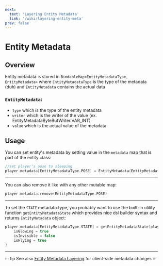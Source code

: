 ```yaml
---
next:
  text: 'Layering Entity Metadata'
  link: '/wiki/layering-entity-meta'
prev: false
---
```


# Entity Metadata

## Overview

Entity metadata is stored in `BindableMap<EntityMetadataType, EntityMetadata>` where `EntityMetadataType` is the type of the metadata (duh) and `EntityMetadata` contains the actual data

### `EntityMetadata`:
- `type` which is the type of the entity metadata
- `writer` which is the writer of the value (ex. EntityMetadataByteBufWriter.VAR_INT)
- `value` which is the actual value of the metadata

## Usage

You can set entity's metadata by setting value in the `metadata` map that is part of the entity class:

```kotlin
//set player's pose to sleeping
player.metadata[EntityMetadataType.POSE] = EntityMetadata(EntityMetadataType.POSE, EntityMetadataByteBufWriter.POSE, EntityPose.SLEEPING)
```

--- 

You can also remove it like with any other mutable map:

```kotlin
player.metadata.remove(EntityMetadataType.POSE)
```

---

To set the `STATE` metadata type, you probably want to use the built-in utility function `getEntityMetadataState` which provides nice dsl builder syntax and returns `EntityMetadata` object:

```kotlin
player.metadata[EntityMetadataType.STATE] = getEntityMetadataState(player) {
    isGlowing = true
    isInvisible = false
    isFlying = true
}
```

---

::: tip
See also [Entity Metadata Layering](layering-entity-meta) for client-side metadata changes
:::
